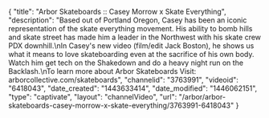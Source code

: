 {
    "title": "Arbor Skateboards :: Casey Morrow x Skate Everything",
    "description": "Based out of Portland Oregon, Casey has been an iconic representation of the skate everything movement. His ability to bomb hills and skate street has made him a leader in the Northwest with his skate crew PDX downhill.\nIn Casey's new video (film\/edit Jack Boston), he shows us what it means to love skateboarding even at the sacrifice of his own body. Watch him get tech on the Shakedown and do a heavy night run on the Backlash.\nTo learn more about Arbor Skateboards Visit: arborcollective.com\/skateboards",
    "channelid": "3763991",
    "videoid": "6418043",
    "date_created": "1443633414",
    "date_modified": "1446062151",
    "type": "captivate",
    "layout": "channelVideo",
    "url": "\/arbor\/arbor-skateboards-casey-morrow-x-skate-everything\/3763991-6418043"
}